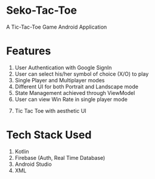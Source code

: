# Seko-Tac-Toe

A Tic-Tac-Toe Game Android Application 

<!-- 
# Screenshots
![sekotictactoe](https://user-images.githubusercontent.com/93031862/188516224-e3770282-1084-447a-906c-fe06d4a4c7b6.jpeg) -->

# Features 

1. User Authentication with Google SignIn 
2. User can select his/her symbol of choice (X/O) to play
3. Single Player and Multiplayer modes
4. Different UI for both Portrait and Landscape mode
5. State Management achieved through ViewModel
6. User can view Win Rate in single player mode
<!-- 7. User can SignOut and SignIn with a different Google Id -->
7. Tic Tac Toe with aesthetic UI

# Tech Stack Used

1. Kotlin
2. Firebase (Auth, Real Time Database)
3. Android Studio
4. XML
